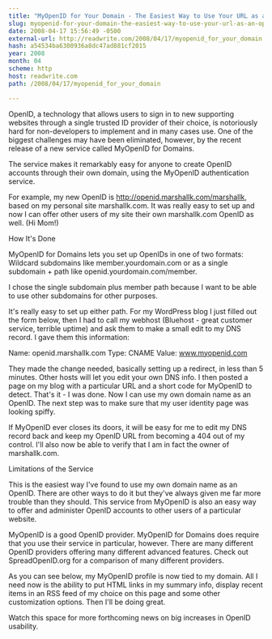 ```yaml
---
title: "MyOpenID for Your Domain - The Easiest Way to Use Your URL as an OpenID"
slug: myopenid-for-your-domain-the-easiest-way-to-use-your-url-as-an-openid
date: 2008-04-17 15:56:49 -0500
external-url: http://readwrite.com/2008/04/17/myopenid_for_your_domain
hash: a54534ba6300936a8dc47ad881cf2015
year: 2008
month: 04
scheme: http
host: readwrite.com
path: /2008/04/17/myopenid_for_your_domain

---
```


OpenID, a technology that allows users to sign in to new supporting websites through a single trusted ID provider of their choice, is notoriously hard for non-developers to implement and in many cases use.   One of the biggest challenges may have been eliminated, however, by the recent release of a new service called MyOpenID for Domains.


The service makes it remarkably easy for anyone to create OpenID accounts through their own domain, using the MyOpenID authentication service.  


For example, my new OpenID is http://openid.marshallk.com/marshallk, based on my personal site marshallk.com.  It was really easy to set up and now I can offer other users of my site their own marshallk.com OpenID as well. (Hi Mom!)


How It's Done

MyOpenID for Domains lets you set up OpenIDs in one of two formats:  Wildcard subdomains like member.yourdomain.com or as a single subdomain + path like openid.yourdomain.com/member.




I chose the single subdomain plus member path because I want to be able to use other subdomains for other purposes.  


It's really easy to set up either path.  For my WordPress blog I just filled out the form below, then I had to call my webhost (Bluehost - great customer service, terrible uptime) and ask them to make a small edit to my DNS record.  I gave them this information:


Name: openid.marshallk.com
Type: CNAME
Value: www.myopenid.com 


They made the change needed, basically setting up a redirect, in less than 5 minutes.  Other hosts will let you edit your own DNS info.  I then posted a page on my blog with a particular URL and a short code for MyOpenID to detect.  That's it - I was done.  Now I can use my own domain name as an OpenID.  The next step was to make sure that my user identity page was looking spiffy.


If MyOpenID ever closes its doors, it will be easy for me to edit my DNS record back and keep my OpenID URL from becoming a 404 out of my control.  I'll also now be able to verify that I am in fact the owner of marshallk.com.


Limitations of the Service

This is the easiest way I've found to use my own domain name as an OpenID.  There are other ways to do it but they've always given me far more trouble than they should.  This service from MyOpenID is also an easy way to offer and administer OpenID accounts to other users of a particular website.


MyOpenID is a good OpenID provider.  MyOpenID for Domains does require that you use their service in particular, however.  There are many different OpenID providers offering many different advanced features.  Check out SpreadOpenID.org for a comparison of many different providers.


As you can see below, my MyOpenID profile is now tied to my domain.  All I need now is the ability to put HTML links in my summary info, display recent items in an RSS feed of my choice on this page and some other customization options.  Then I'll be doing great.


Watch this space for more forthcoming news on big increases in OpenID usability.

